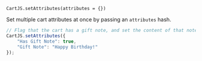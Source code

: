 `CartJS.setAttributes(attributes = {})`

Set multiple cart attributes at once by passing an `attributes` hash.

```js
// Flag that the cart has a gift note, and set the content of that note.
CartJS.setAttributes({
    "Has Gift Note": true,
    "Gift Note": "Happy Birthday!"
});
```
